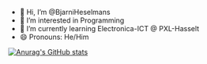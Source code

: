 - 👋 Hi, I’m @BjarniHeselmans
- 👀 I’m interested in Programming
- 🌱 I’m currently learning Electronica-ICT @ PXL-Hasselt
- 😄 Pronouns: He/Him

[![Anurag's GitHub stats](https://github-readme-stats.vercel.app/api?username=BjarniHeselmans&show_icons=true&theme=dark#gh-dark-mode-only)](https://github.com/BjarniHeselmans/github-readme-stats)
